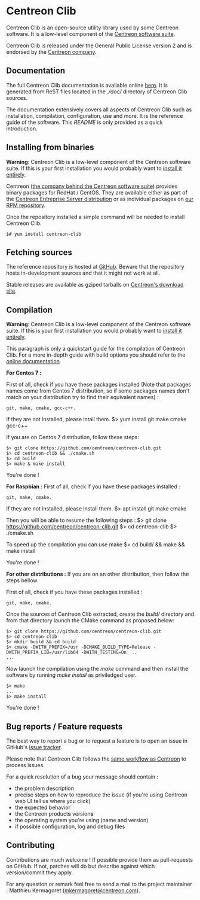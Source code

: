 # Centreon Clib #

Centreon Clib is an open-source utility library used by some Centreon
software. It is a low-level component of the
[Centreon software suite](https://www.centreon.com).

Centreon Clib is released under the General Public License version 2
and is endorsed by the [Centreon company](https://www.centreon.com).

## Documentation ##

The full Centreon Clib documentation is available online
[here](https://documentation.centreon.com/docs/centreon-clib/en/latest/).
It is generated from ReST files located in the *./doc/* directory of
Centreon Clib sources.

The documentation extensively covers all aspects of Centreon Clib such
as installation, compilation, configuration, use and more. It is the
reference guide of the software. This *README* is only provided as a
quick introduction.

## Installing from binaries ##

**Warning**: Centreon Clib is a low-level component of the Centreon
software suite. If this is your first installation you would probably
want to [install it entirely](https://documentation.centreon.com/docs/centreon/en/2.6.x/installation/index.html).

Centreon ([the company behind the Centreon software suite](http://www.centreon.com))
provides binary packages for RedHat / CentOS. They are available either
as part of the [Centreon Entreprise Server distribution](https://www.centreon.com/en/products/centreon-enterprise-server/)
or as individual packages on [our RPM repository](https://documentation.centreon.com/docs/centreon/en/2.6.x/installation/from_packages.html).

Once the repository installed a simple command will be needed to install
Centreon Clib.

    $# yum install centreon-clib

## Fetching sources ##

The reference repository is hosted at [GitHub](https://github.com/centreon/centreon-clib).
Beware that the repository hosts in-development sources and that it
might not work at all.

Stable releases are available as gziped tarballs on [Centreon's download site](https://download.centreon.com).

## Compilation ##

**Warning**: Centreon Clib is a low-level component of the Centreon
software suite. If this is your first installation you would probably
want to [install it entirely](https://documentation.centreon.com/docs/centreon/en/2.6.x/installation/index.html).

This paragraph is only a quickstart guide for the compilation of
Centreon Clib. For a more in-depth guide with build options you should
refer to the [online documentation](https://documentation.centreon.com/docs/centreon-clib/en/latest/).

**For Centos 7 :**

First of all, check if you have these packages installed (Note that packages names come from Centos 7 distribution, so if some packages names don't match on your distribution try to find their equivalent names) :

    git, make, cmake, gcc-c++.

If they are not installed, please intall them.
    $> yum install git make cmake gcc-c++

If you are on Centos 7 distribution, follow these steps:
    
    $> git clone https://github.com/centreon/centreon-clib.git
    $> cd centreon-clib && ./cmake.sh
    $> cd build
    $> make & make install

You're done !

**For Raspbian :**
First of all, check if you have these packages installed :

    git, make, cmake.

If they are not installed, please install them.
    $> apt install git make cmake

Then you will be able to resume the following steps :
    $> git clone https://github.com/centreon/centreon-clib.git
    $> cd centreon-clib
    $> ./cmake.sh

To speed up the compilation you can use make
    $> cd build/ && make && make install

You're done !

**For other distributions :**
If you are on an other distribution, then follow the steps bellow.

First of all, check if you have these packages installed :

    git, make, cmake.
    
Once the sources of Centreon Clib extracted, create the *build/*
directory and from that directory launch the CMake command as proposed below:

    $> git clone https://github.com/centreon/centreon-clib.git
    $> cd centreon-clib
    $> mkdir build && cd build
    $> cmake -DWITH_PREFIX=/usr -DCMAKE_BUILD_TYPE=Release -DWITH_PREFIX_LIB=/usr/lib64 -DWITH_TESTING=On  .. 
    ...

Now launch the compilation using the *make* command and then install the
software by running *make install* as priviledged user.

    $> make 
    ...
    $> make install

You're done !

## Bug reports / Feature requests ##

The best way to report a bug or to request a feature is to open an issue
in GitHub's [issue tracker](https://github.com/centreon/centreon-clib/issues/).

Please note that Centreon Clib follows the
[same workflow as Centreon](https://github.com/centreon/centreon/blob/master/project/issues.md)
to process issues.

For a quick resolution of a bug your message should contain :

* the problem description
* precise steps on how to reproduce the issue (if you're using Centreon
  web UI tell us where you click)
* the expected behavior
* the Centreon product**s** version**s**
* the operating system you're using (name and version)
* if possible configuration, log and debug files

## Contributing ##

Contributions are much welcome ! If possible provide them as
pull-requests on GitHub. If not, patches will do but describe against
which version/commit they apply.

For any question or remark feel free to send a mail to the project
maintainer : Matthieu Kermagoret (mkermagoret@centreon.com).
